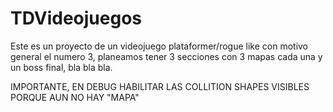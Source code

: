 # TDVideojuegos


Este es un proyecto de un videojuego plataformer/rogue like con motivo general el numero 3, planeamos tener 3 secciones con 3 mapas cada una y un boss final, bla bla bla.

IMPORTANTE, EN DEBUG HABILITAR LAS COLLITION SHAPES VISIBLES PORQUE AUN NO HAY "MAPA"
